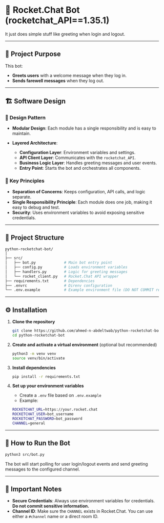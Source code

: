 # 🚀 Rocket.Chat Bot (rocketchat_API==1.35.1)

It just does simple stuff like greeting when login and logout.

---

## 📌 **Project Purpose**

This bot:

* **Greets users** with a welcome message when they log in.
* **Sends farewell messages** when they log out.

---

## 🏗️ **Software Design**

### 🔹 **Design Pattern**

* **Modular Design**: Each module has a single responsibility and is easy to maintain.
* **Layered Architecture**:

  * **Configuration Layer**: Environment variables and settings.
  * **API Client Layer**: Communicates with the `rocketchat_API`.
  * **Business Logic Layer**: Handles greeting messages and user events.
  * **Entry Point**: Starts the bot and orchestrates all components.

### 🔹 **Key Principles**

* **Separation of Concerns**: Keeps configuration, API calls, and logic separate.
* **Single Responsibility Principle**: Each module does one job, making it easy to debug and test.
* **Security**: Uses environment variables to avoid exposing sensitive credentials.

---

## 📂 **Project Structure**

```bash
python-rocketchat-bot/
│
├── src/
│   ├── bot.py             # Main bot entry point
│   ├── config.py          # Loads environment variables
│   ├── handlers.py        # Logic for greeting messages
│   └── rocket_client.py   # Rocket.Chat API wrapper
├── requirements.txt       # Dependencies
├── .envrc                 # Direnv configuration
└── .env.example           # Example environment file (DO NOT COMMIT real credentials)
```

---

## ⚙️ **Installation**

1. **Clone the repository**

   ```bash
   git clone https://github.com/ahmed-n-abdeltwab/python-rocketchat-bot
   cd python-rocketchat-bot
   ```

2. **Create and activate a virtual environment** (optional but recommended)

   ```bash
   python3 -m venv venv
   source venv/bin/activate
   ```

3. **Install dependencies**

   ```bash
   pip install -r requirements.txt
   ```

4. **Set up your environment variables**

   * Create a `.env` file based on `.env.example`
   * Example:

    ```bash
    ROCKETCHAT_URL=https://your.rocket.chat
    ROCKETCHAT_USER=bot_username
    ROCKETCHAT_PASSWORD=bot_password
    CHANNEL=general
    ```

---

## 🚀 **How to Run the Bot**

   ```bash
   python3 src/bot.py
   ```

The bot will start polling for user login/logout events and send greeting messages to the configured channel.

---

## 📝 **Important Notes**

* **Secure Credentials**: Always use environment variables for credentials. **Do not commit sensitive information.**
* **Channel ID**: Make sure the `CHANNEL` exists in Rocket.Chat. You can use either a `#channel` name or a direct room ID.
